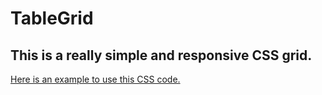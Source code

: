 # TableGrid

## This is a really simple and responsive CSS grid.

[Here is an example to use this CSS code.](//rpessoa21.github.io/tablegrid)